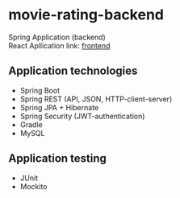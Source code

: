 # movie-rating-backend
Spring Application (backend)   
React Apllication link: [frontend](https://github.com/maxim-semenko/movie-rating-frontend)

## Application technologies 
- Spring Boot
- Spring REST (API, JSON, HTTP-client-server)
- Spring JPA + Hibernate
- Spring Security (JWT-authentication)
- Gradle
- MySQL

## Application testing
- JUnit
- Mockito 
 
